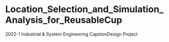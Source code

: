 # Location_Selection_and_Simulation_Analysis_for_ReusableCup
 2022-1 Industrial & System Engineering CapstonDesign Project
